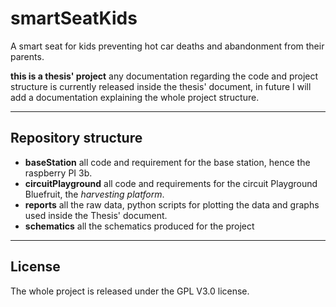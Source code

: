 # smartSeatKids
A smart seat for kids preventing hot car deaths and abandonment from their parents.

**this is a thesis' project** any documentation regarding the code and project structure is currently released inside the thesis' document, in future I will add a documentation explaining the whole project structure.
****
## Repository structure
- **baseStation** all code and requirement for the base station, hence the raspberry PI 3b.
- **circuitPlayground** all code and requirements for the circuit Playground Bluefruit, the *harvesting platform*.
- **reports** all the raw data, python scripts for plotting the data and graphs used inside the Thesis' document.
- **schematics** all the schematics produced for the project
****
## License
The whole project is released under the GPL V3.0 license.
